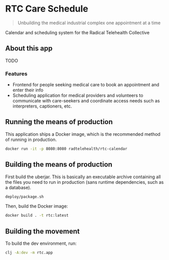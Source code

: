 # RTC Care Schedule

> Unbuilding the medical industrial complex one appointment at a time

Calendar and scheduling system for the Radical Telehealth Collective

## About this app

TODO

### Features

* Frontend for people seeking medical care to book an appointment and enter their info
* Scheduling application for medical providers and volunteers to communicate with care-seekers and coordinate access needs such as interpreters, captioners, etc.

## Running the means of production

This application ships a Docker image, which is the recommended method of running in production.

```sh
docker run -it -p 8080:8080 radtelehealth/rtc-calendar
```

## Building the means of production

First build the uberjar. This is basically an executable archive containing all the files you need to run in production (sans runtime dependencies, such as a database).

```sh
deploy/package.sh
```

Then, build the Docker image:

```sh
docker build . -t rtc:latest
```

## Building the movement

To build the dev environment, run:

```sh
clj -A:dev -m rtc.app
```